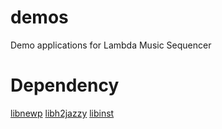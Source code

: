 # demos
Demo applications for Lambda Music Sequencer

# Dependency
[libnewp](https://github.com/lambda-music/libnewp.git)
[libh2jazzy](https://github.com/lambda-music/libh2jazzy.git)
[libinst](https://github.com/lambda-music/libinst.git)

